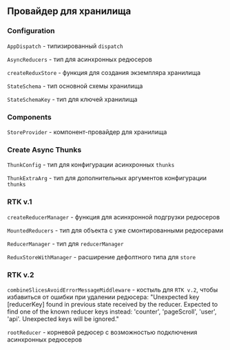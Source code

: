 ## Провайдер для хранилища

### Configuration

`AppDispatch` - типизированный `dispatch`

`AsyncReducers` - тип для асинхронных редюсеров

`createReduxStore` - функция для создания экземпляра хранилища

`StateSchema` - тип основной схемы хранилища

`StateSchemaKey` - тип для ключей хранилища

### Components

`StoreProvider` - компонент-провайдер для хранилища

### Create Async Thunks

`ThunkConfig` - тип для конфигурации асинхронных `thunks`

`ThunkExtraArg` - тип для дополнительных аргументов конфигурации `thunks`

### RTK v.1

`createReducerManager` - функция для асинхронной подгрузки редюсеров

`MountedReducers` - тип для объекта с уже смонтированными редюсерами

`ReducerManager` - тип для `reducerManager`

`ReduxStoreWithManager` - расширение дефолтного типа для `store`

### RTK v.2

`combineSlicesAvoidErrorMessageMiddleware` - костыль для `RTK v.2`, чтобы избавиться от ошибки при удалении 
редюсера: "Unexpected key [reducerKey] found in previous state received by the reducer. Expected to find one
of the known reducer keys instead: 'counter', 'pageScroll', 'user', 'api'. Unexpected keys will be ignored."

`rootReducer` - корневой редюсер с возможностью подключения асинхронных редюсеров
